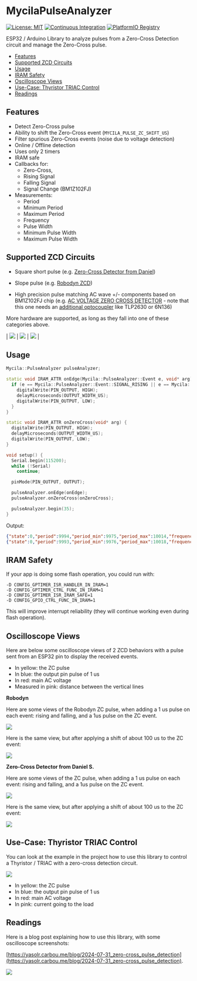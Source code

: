 # MycilaPulseAnalyzer

[![License: MIT](https://img.shields.io/badge/License-MIT-yellow.svg)](https://opensource.org/licenses/MIT)
[![Continuous Integration](https://github.com/mathieucarbou/MycilaPulseAnalyzer/actions/workflows/ci.yml/badge.svg)](https://github.com/mathieucarbou/MycilaPulseAnalyzer/actions/workflows/ci.yml)
[![PlatformIO Registry](https://badges.registry.platformio.org/packages/mathieucarbou/library/MycilaPulseAnalyzer.svg)](https://registry.platformio.org/libraries/mathieucarbou/MycilaPulseAnalyzer)

ESP32 / Arduino Library to analyze pulses from a Zero-Cross Detection circuit and manage the Zero-Cross pulse.

- [Features](#features)
- [Supported ZCD Circuits](#supported-zcd-circuits)
- [Usage](#usage)
- [IRAM Safety](#iram-safety)
- [Oscilloscope Views](#oscilloscope-views)
- [Use-Case: Thyristor TRIAC Control](#use-case-thyristor-triac-control)
- [Readings](#readings)

## Features

- Detect Zero-Cross pulse
- Ability to shift the Zero-Cross event (`MYCILA_PULSE_ZC_SHIFT_US`)
- Filter spurious Zero-Cross events (noise due to voltage detection)
- Online / Offline detection
- Uses only 2 timers
- IRAM safe
- Callbacks for:
  - Zero-Cross,
  - Rising Signal
  - Falling Signal
  - Signal Change (BM1Z102FJ)
- Measurements:
  - Period
  - Minimum Period
  - Maximum Period
  - Frequency
  - Pulse Width
  - Minimum Pulse Width
  - Maximum Pulse Width

## Supported ZCD Circuits

- Square short pulse (e.g. [Zero-Cross Detector from Daniel](https://www.pcbway.com/project/shareproject/Zero_Cross_Detector_a707a878.html))

- Slope pulse (e.g. [Robodyn ZCD](https://fr.aliexpress.com/item/1005006211999051.html))

- High precision pulse matching AC wave +/- components based on BM1Z102FJ chip (e.g. [AC VOLTAGE ZERO CROSS DETECTOR](https://www.electronics-lab.com/project/ac-voltage-zero-cross-detector/) - note that this one needs an [additional optocoupler](https://www.youtube.com/watch?v=1-9yDTj2IQw&lc=UgzWwX5jGTsKvb3e09t4AaABAg.9Vk7pMApNK39VmUSzBJooq) like TLP2630 or 6N136)

More hardware are supported, as long as they fall into one of these categories above.

| ![](https://yasolr.carbou.me/assets/img/measurements/Oscillo_ZCD.jpeg) | ![](https://yasolr.carbou.me/assets/img/measurements/Oscillo_ZCD_Robodyn.jpeg) | ![](https://www.electronics-lab.com/wp-content/uploads/2021/09/Output-Delay-Setting-DSET-Pin-Setting-Resistor-R7.jpg) |

## Usage

```cpp
Mycila::PulseAnalyzer pulseAnalyzer;

static void IRAM_ATTR onEdge(Mycila::PulseAnalyzer::Event e, void* arg) {
  if (e == Mycila::PulseAnalyzer::Event::SIGNAL_RISING || e == Mycila::PulseAnalyzer::Event::SIGNAL_FALLING) {
    digitalWrite(PIN_OUTPUT, HIGH);
    delayMicroseconds(OUTPUT_WIDTH_US);
    digitalWrite(PIN_OUTPUT, LOW);
  }
}

static void IRAM_ATTR onZeroCross(void* arg) {
  digitalWrite(PIN_OUTPUT, HIGH);
  delayMicroseconds(OUTPUT_WIDTH_US);
  digitalWrite(PIN_OUTPUT, LOW);
}

void setup() {
  Serial.begin(115200);
  while (!Serial)
    continue;

  pinMode(PIN_OUTPUT, OUTPUT);

  pulseAnalyzer.onEdge(onEdge);
  pulseAnalyzer.onZeroCross(onZeroCross);

  pulseAnalyzer.begin(35);
}
```

Output:

```json
{"state":0,"period":9994,"period_min":9975,"period_max":10014,"frequency":100.0600357,"width":1168,"width_min":1154,"width_max":1182}
{"state":0,"period":9993,"period_min":9976,"period_max":10018,"frequency":100.0700455,"width":1166,"width_min":1154,"width_max":1180}
```

## IRAM Safety

If your app is doing some flash operation, you could run with:

```
-D CONFIG_GPTIMER_ISR_HANDLER_IN_IRAM=1
-D CONFIG_GPTIMER_CTRL_FUNC_IN_IRAM=1
-D CONFIG_GPTIMER_ISR_IRAM_SAFE=1
-D CONFIG_GPIO_CTRL_FUNC_IN_IRAM=1
```

This will improve interrupt reliability (they will continue working even during flash operation).

## Oscilloscope Views

Here are below some oscilloscope views of 2 ZCD behaviors with a pulse sent from an ESP32 pin to display the received events.

- In yellow: the ZC pulse
- In blue: the output pin pulse of 1 us
- In red: main AC voltage
- Measured in pink: distance between the vertical lines

**Robodyn**

Here are some views of the Robodyn ZC pulse, when adding a 1 us pulse on each event: rising and falling, and a 1us pulse on the ZC event.

[![](https://oss.carbou.me/MycilaPulseAnalyzer/assets/robodyn_zc.jpeg)](https://oss.carbou.me/MycilaPulseAnalyzer/assets/robodyn_zc.jpeg)

Here is the same view, but after applying a shift of about 100 us to the ZC event:

[![](https://oss.carbou.me/MycilaPulseAnalyzer/assets/robodyn_zc_delay.jpeg)](https://oss.carbou.me/MycilaPulseAnalyzer/assets/robodyn_zc_delay.jpeg)

**Zero-Cross Detector from Daniel S.**

Here are some views of the ZC pulse, when adding a 1 us pulse on each event: rising and falling, and a 1us pulse on the ZC event.

[![](https://oss.carbou.me/MycilaPulseAnalyzer/assets/zcd_zc.jpeg)](https://oss.carbou.me/MycilaPulseAnalyzer/assets/zcd_zc.jpeg)

Here is the same view, but after applying a shift of about 100 us to the ZC event:

[![](https://oss.carbou.me/MycilaPulseAnalyzer/assets/zcd_zc_delay.jpeg)](https://oss.carbou.me/MycilaPulseAnalyzer/assets/zcd_zc_delay.jpeg)

## Use-Case: Thyristor TRIAC Control

You can look at the example in the project how to use this library to control a Thyristor / TRIAC with a zero-cross detection circuit.

[![](https://oss.carbou.me/MycilaPulseAnalyzer/assets/thyristor.gif)](https://oss.carbou.me/MycilaPulseAnalyzer/assets/thyristor.gif)

- In yellow: the ZC pulse
- In blue: the output pin pulse of 1 us
- In red: main AC voltage
- In pink: current going to the load

## Readings

Here is a blog post explaining how to use this library, with some oscilloscope screenshots:

[https://yasolr.carbou.me/blog/2024-07-31_zero-cross_pulse_detection](https://yasolr.carbou.me/blog/2024-07-31_zero-cross_pulse_detection).

[![](https://oss.carbou.me/MycilaPulseAnalyzer/assets/Oscillo_zc_isr_output_delay.jpeg)](https://oss.carbou.me/MycilaPulseAnalyzer/assets/Oscillo_zc_isr_output_delay.jpeg)

